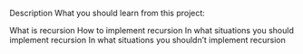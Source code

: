 Description
What you should learn from this project:

What is recursion
How to implement recursion
In what situations you should implement recursion
In what situations you shouldn’t implement recursion

